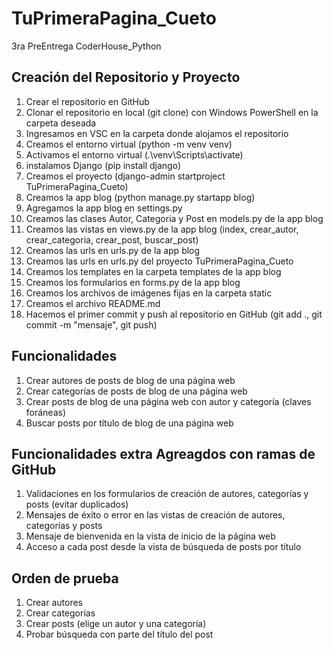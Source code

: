 # TuPrimeraPagina_Cueto
3ra PreEntrega CoderHouse_Python 

## Creación del Repositorio y Proyecto

1. Crear el repositorio en GitHub
2. Clonar el repositorio en local (git clone) con Windows PowerShell en la carpeta deseada 
3. Ingresamos en VSC en la carpeta donde alojamos el repositorio
4. Creamos el entorno virtual (python -m venv venv) 
5. Activamos el entorno virtual (.\venv\Scripts\activate)
6. instalamos Django (pip install django)
7. Creamos el proyecto (django-admin startproject TuPrimeraPagina_Cueto)
8. Creamos la app blog (python manage.py startapp blog)
9. Agregamos la app blog en settings.py
10. Creamos las clases Autor, Categoria y Post en models.py de la app blog
11. Creamos las vistas en views.py de la app blog (index, crear_autor, crear_categoria, crear_post, buscar_post)
12. Creamos las urls en urls.py de la app blog
13. Creamos las urls en urls.py del proyecto TuPrimeraPagina_Cueto
14. Creamos los templates en la carpeta templates de la app blog
15. Creamos los formularios en forms.py de la app blog
16. Creamos los archivos de imágenes fijas en la carpeta static
17. Creamos el archivo README.md
18. Hacemos el primer commit y push al repositorio en GitHub (git add ., git commit -m "mensaje", git push)


## Funcionalidades

1. Crear autores de posts de blog de una página web
2. Crear categorías de posts de blog de una página web
3. Crear posts de blog de una página web con autor y categoría (claves foráneas) 
4. Buscar posts por título de blog de una página web 

## Funcionalidades extra Agreagdos con ramas de GitHub 
1. Validaciones en los formularios de creación de autores, categorías y posts (evitar duplicados)
2. Mensajes de éxito o error en las vistas de creación de autores, categorías y posts
3. Mensaje de bienvenida en la vista de inicio de la página web
4. Acceso a cada post desde la vista de búsqueda de posts por título

## Orden de prueba

1. Crear autores
2. Crear categorías
3. Crear posts (elige un autor y una categoría)
4. Probar búsqueda con parte del título del post


